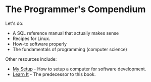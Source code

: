 # The Programmer's Compendium

Let's do:

* A SQL reference manual that actually makes sense
* Recipes for Linux.
* How-to software properly
* The fundamentals of programming \(computer science\)

Other resources include:

* [My Setup](https://github.com/QasimK/my-setup "How to setup a computer for software development") - How to setup a computer for software development.
* [Learn It](https://github.com/QasimK/learn-it) - The predecessor to this book.



